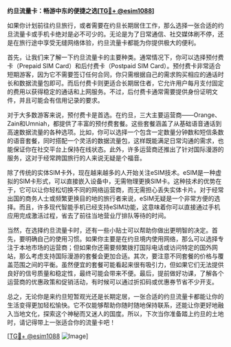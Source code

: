 **约旦流量卡：畅游中东的便捷之选[[TG💪+ @esim1088](https://t.me/s/esim1088)]**

如果你计划前往约旦旅行，或者需要在约旦长期居住工作，那么选择一张合适的约旦流量卡或手机卡绝对是必不可少的。无论是为了日常通信、社交媒体刷不停，还是在旅行途中享受无缝网络体验，约旦流量卡都能为你提供极大的便利。

首先，让我们来了解一下约旦流量卡的主要种类。通常情况下，你可以选择预付费卡（Prepaid SIM Card）和后付费卡（Postpaid SIM Card）。预付费卡非常适合短期游客，因为它不需要签订任何合同，你只需根据自己的需求购买相应的通话时长和数据流量包即可。而后付费卡则更适合长期居住者，它允许用户每月支付固定的费用以获得稳定的通话和上网服务。不过，后付费卡通常需要提供身份证明文件，并且可能会有信用记录的要求。

对于大多数游客来说，预付费卡是首选。在约旦，三大主要运营商——Orange、Zain和Umniah，都提供了丰富的预付费套餐。这些套餐涵盖了从基础语音通话到高速数据流量的各种选项。比如，你可以选择一个包含一定数量分钟数和短信条数的语音套餐，同时搭配一个灵活的数据流量包，这样既能满足日常沟通的需求，也能保证你在社交平台上保持在线状态。此外，许多运营商还推出了针对国际漫游的服务，这对于经常跨国旅行的人来说无疑是个福音。

除了传统的实体SIM卡外，现在越来越多的人开始关注eSIM技术。eSIM是一种虚拟的SIM卡形式，可以直接嵌入设备中，无需物理更换SIM卡。这种技术的优势在于，它可以让你轻松切换不同的网络运营商，而无需担心丢失实体卡片。对于经常出国的商务人士或频繁更换目的地的旅行者来说，eSIM无疑是一个非常方便的选择。而且，许多现代智能手机已经支持eSIM功能，这意味着你可以直接通过手机应用完成激活过程，省去了前往当地营业厅排队等待的时间。

当然，在选择约旦流量卡时，还有一些小贴士可以帮助你做出更明智的决定。首先，要明确自己的使用习惯。如果你主要是在约旦境内使用网络，那么可以选择专注于本地市场的运营商；但如果你还需要频繁拨打国际电话或访问特定的国外网站，那么考虑支持国际漫游的套餐会更加合适。其次，要注意不同套餐的价格与覆盖范围之间的平衡。虽然便宜的套餐可能看起来很有吸引力，但如果它们无法提供良好的信号质量和稳定性，最终可能会带来不便。最后，提前做好功课，了解各个运营商的优惠政策和促销活动，有时候可以通过折扣码或优惠券节省不少开支。

总之，无论你是来约旦短暂观光还是长期定居，一张合适的约旦流量卡都能让你的生活变得更加轻松愉快。它不仅能够帮助你随时随地保持联系，还能让你更好地融入当地文化，探索这个神秘而又迷人的国度。所以，下次当你准备踏上约旦的土地时，请记得带上一张适合你的流量卡吧！

[[TG💪+ @esim1088](https://t.me/s/esim1088) ![Image](https://i.postimg.cc/4NQfJmqS/Snipaste-2025-05-13-00-14-12.png)]